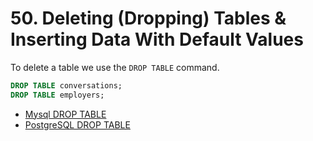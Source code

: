 # 50. Deleting (Dropping) Tables & Inserting Data With Default Values

To delete a table we use the `DROP TABLE` command.

```sql
DROP TABLE conversations;
DROP TABLE employers;
```

- [Mysql DROP TABLE](https://dev.mysql.com/doc/refman/8.0/en/drop-table.html)
- [PostgreSQL DROP TABLE](https://www.postgresql.org/docs/current/sql-droptable.html)
